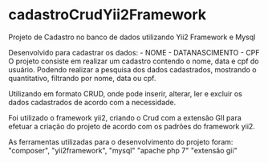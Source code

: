 # cadastroCrudYii2Framework
Projeto de Cadastro no banco de dados utilizando Yii2 Framework e Mysql

Desenvolvido para cadastrar os dados: 
	- NOME
	- DATANASCIMENTO
	- CPF
O projeto consiste em realizar um cadastro contendo o nome, data e cpf do usuário. Podendo realizar a pesquisa dos dados cadastrados,
mostrando o quantitativo, filtrando por nome, data ou cpf.

Utilizando em formato CRUD, onde pode inserir, alterar, ler e excluir os dados cadastrados de acordo com a necessidade.

Foi utilizado o framework yii2, criando o Crud com a extensão GII para efetuar a criação do projeto de acordo com os padrões do framework yii2.

As ferramentas utilizadas para o desenvolvimento do projeto foram:
"composer", 
"yii2framework", 
"mysql" 
"apache php 7"
"extensão gii"


